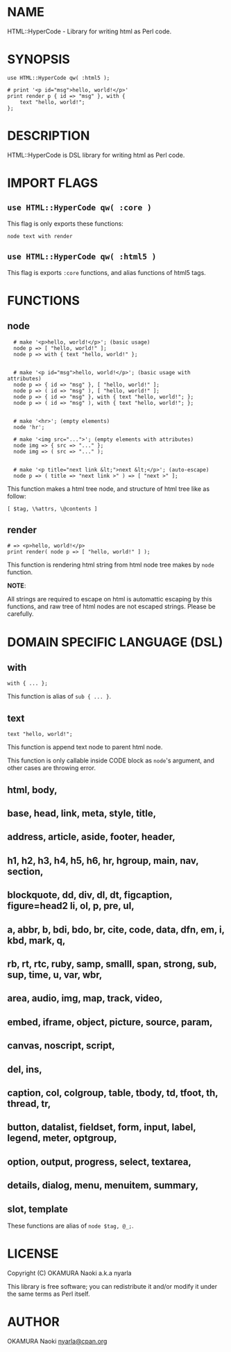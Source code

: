 # NAME

HTML::HyperCode - Library for writing html as Perl code.

# SYNOPSIS

    use HTML::HyperCode qw( :html5 );
    
    # print '<p id="msg">hello, world!</p>'
    print render p { id => "msg" }, with {
        text "hello, world!";
    };
    

# DESCRIPTION

HTML::HyperCode is DSL library for writing html as Perl code.

# IMPORT FLAGS

## `use HTML::HyperCode qw( :core )`

This flag is only exports these functions:

    node text with render

## `use HTML::HyperCode qw( :html5 )`

This flag is exports `:core` functions, and alias functions of html5 tags.

# FUNCTIONS

## node

      # make '<p>hello, world!</p>'; (basic usage)
      node p => [ "hello, world!" ];
      node p => with { text "hello, world!" };
      
      
      # make '<p id="msg">hello, world!</p>'; (basic usage with attributes)
      node p => { id => "msg" }, [ "hello, world!" ];
      node p => ( id => "msg" ), [ "hello, world!" ];
      node p => { id => "msg" }, with { text "hello, world!"; }; 
      node p => ( id => "msg" ), with { text "hello, world!"; }; 
      
      
      # make '<hr>'; (empty elements)
      node 'hr';
      
      # make '<img src="...">'; (empty elements with attributes)
      node img => { src => "..." };
      node img => ( src => "..." );
     
      
      # make '<p title="next link &lt;">next &lt;</p>'; (auto-escape)
      node p => ( title => "next link >" ) => [ "next >" ];
    

This function makes a html tree node, and structure of html tree like as follow:

    [ $tag, \%attrs, \@contents ]

## render 

    # => <p>hello, world!</p>
    print render( node p => [ "hello, world!" ] );

This function is rendering html string from html node tree makes by `node` function.

**NOTE**:

All strings are required to escape on html is automattic escaping by this functions,
and raw tree of html nodes are not escaped strings. Please be carefully.

# DOMAIN SPECIFIC LANGUAGE (DSL)

## with

    with { ... };

This function is alias of `sub { ... }`.

## text

    text "hello, world!";

This function is append text node to parent html node.

This function is only callable inside CODE block as `node`'s argument,
and other cases are throwing error.

## html, body,

## base, head, link, meta, style, title,

## address, article, aside, footer, header,

## h1, h2, h3, h4, h5, h6, hr, hgroup, main, nav, section,

## blockquote, dd, div, dl, dt, figcaption, figure=head2 li, ol, p, pre, ul,

## a, abbr, b, bdi, bdo, br, cite, code, data, dfn, em, i, kbd, mark, q,

## rb, rt, rtc, ruby, samp, smalll, span, strong, sub, sup, time, u, var, wbr,

## area, audio, img, map, track, video,

## embed, iframe, object, picture, source, param,

## canvas, noscript, script,

## del, ins, 

## caption, col, colgroup, table, tbody, td, tfoot, th, thread, tr, 

## button, datalist, fieldset, form, input, label, legend, meter, optgroup,

## option, output, progress, select, textarea, 

## details, dialog, menu, menuitem, summary,

## slot, template

These functions are alias of `node $tag, @_;`.

# LICENSE

Copyright (C) OKAMURA Naoki a.k.a nyarla

This library is free software; you can redistribute it and/or modify
it under the same terms as Perl itself.

# AUTHOR

OKAMURA Naoki <nyarla@cpan.org>
